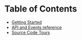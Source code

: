 # Table of Contents
* [Getting Started](docs/getting-started.md)
* [API and Events reference](docs/api-reference.md)
* [Source Code Tours](docs/code-tours.md)
